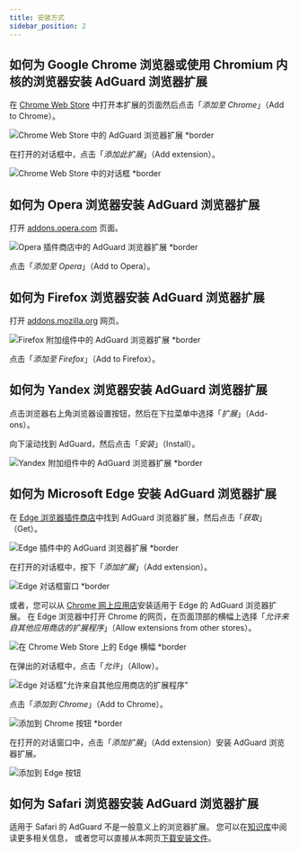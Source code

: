 ```yaml
---
title: 安装方式
sidebar_position: 2
---
```


## 如何为 Google Chrome 浏览器或使用 Chromium 内核的浏览器安装 AdGuard 浏览器扩展

在 [Chrome Web Store](https://agrd.io/extension_chrome) 中打开本扩展的页面然后点击「_添加至 Chrome_」（Add to Chrome）。

![Chrome Web Store 中的 AdGuard 浏览器扩展 *border](https://cdn.adtidy.org/content/Kb/ad_blocker/browser_extension/ad_blocker_browser_extension_chrome.png)

在打开的对话框中，点击「_添加此扩展_」（Add extension）。

![Chrome Web Store 中的对话框 *border](https://cdn.adtidy.org/content/Kb/ad_blocker/browser_extension/ad_blocker_browser_extension_chrome1.png)

## 如何为 Opera 浏览器安装 AdGuard 浏览器扩展

打开 [addons.opera.com](https://agrd.io/extension_opera) 页面。

![Opera 插件商店中的 AdGuard 浏览器扩展 *border](https://cdn.adtidy.org/content/Kb/ad_blocker/browser_extension/ad_blocker_browser_extension_opera.png)

点击「_添加至 Opera_」（Add to Opera）。

## 如何为 Firefox 浏览器安装 AdGuard 浏览器扩展

打开 [addons.mozilla.org](https://agrd.io/extension_firefox) 网页。

![Firefox 附加组件中的 AdGuard 浏览器扩展 *border](https://cdn.adtidy.org/content/Kb/ad_blocker/browser_extension/ad_blocker_browser_extension_firefox.png)

点击「_添加至 Firefox_」（Add to Firefox）。

## 如何为 Yandex 浏览器安装 AdGuard 浏览器扩展

点击浏览器右上角浏览器设置按钮，然后在下拉菜单中选择「_扩展_」（Add-ons）。

向下滚动找到 AdGuard，然后点击「_安装_」（Install）。

![Yandex 附加组件中的 AdGuard 浏览器扩展 *border](https://cdn.adtidy.org/content/Kb/ad_blocker/browser_extension/ad_blocker_browser_extension_yandex.png)

## 如何为 Microsoft Edge 安装 AdGuard 浏览器扩展

在 [Edge 浏览器插件商店](https://agrd.io/extension_edge)中找到 AdGuard 浏览器扩展，然后点击「_获取_」（Get）。

![Edge 插件中的 AdGuard 浏览器扩展 *border](https://cdn.adtidy.org/content/Kb/ad_blocker/browser_extension/ad_blocker_browser_extension_edge.png)

在打开的对话框中，按下「_添加扩展_」（Add extension）。

![Edge 对话框窗口 *border](https://cdn.adtidy.org/content/Kb/ad_blocker/browser_extension/ad_blocker_browser_extension_edge1.png)

或者，您可以从 [Chrome 网上应用店](https://agrd.io/extension_chrome)安装适用于 Edge 的 AdGuard 浏览器扩展。 在 Edge 浏览器中打开 Chrome 的网页，在页面顶部的横幅上选择「*允许来自其他应用商店的扩展程序*」（Allow extensions from other stores）。

![在 Chrome Web Store 上的 Edge 横幅 *border](https://cdn.adtidy.org/content/Kb/ad_blocker/browser_extension/edge_banner.jpg)

在弹出的对话框中，点击「*允许*」（Allow）。

![Edge 对话框"允许来自其他应用商店的扩展程序"](https://cdn.adtidy.org/content/Kb/ad_blocker/browser_extension/allow_from_stores.jpg)

点击「*添加到 Chrome*」（Add to Chrome）。

![添加到 Chrome 按钮 *border](https://cdn.adtidy.org/content/Kb/ad_blocker/browser_extension/add_to_chrome.jpg)

在打开的对话窗口中，点击「*添加扩展*」（Add extension）安装 AdGuard 浏览器扩展。

![添加到 Edge 按钮](https://cdn.adtidy.org/content/Kb/ad_blocker/browser_extension/add_to_edge.jpg)


## 如何为 Safari 浏览器安装 AdGuard 浏览器扩展

适用于 Safari 的 AdGuard 不是一般意义上的浏览器扩展。 您可以在[知识库](/adguard-for-safari/overview)中阅读更多相关信息， 或者您可以直接从本网页[下载安装文件](https://agrd.io/safari_release)。
